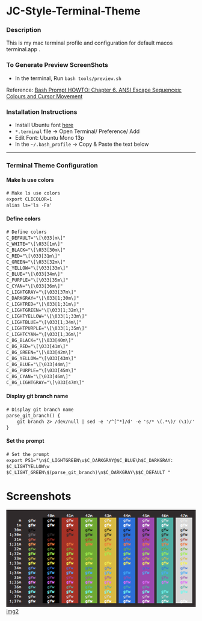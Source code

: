 JC-Style-Terminal-Theme
==================
### Description

This is my mac terminal profile and configuration for default macos terminal.app .

### To Generate Preview ScreenShots
* In the terminal, Run `bash tools/preview.sh`

Reference: [Bash Prompt HOWTO: Chapter 6. ANSI Escape Sequences: Colours and Cursor Movement][ref]

[ref]: http://tldp.org/HOWTO/Bash-Prompt-HOWTO/x329.html

### Installation Instructions
* Install Ubuntu font [here][1]
* `*.terminal` file -> Open Terminal/ Preference/ Add
* Edit Font: Ubuntu Mono 13p
* In the `~/.bash_profile` -> Copy & Paste the text below

[1]: https://design.ubuntu.com/font/

---


### Terminal Theme Configuration ###

#### Make ls use colors
```
# Make ls use colors
export CLICOLOR=1
alias ls='ls -Fa'
```
#### Define colors
```
# Define colors
C_DEFAULT="\[\033[m\]"
C_WHITE="\[\033[1m\]"
C_BLACK="\[\033[30m\]"
C_RED="\[\033[31m\]"
C_GREEN="\[\033[32m\]"
C_YELLOW="\[\033[33m\]"
C_BLUE="\[\033[34m\]"
C_PURPLE="\[\033[35m\]"
C_CYAN="\[\033[36m\]"
C_LIGHTGRAY="\[\033[37m\]"
C_DARKGRAY="\[\033[1;30m\]"
C_LIGHTRED="\[\033[1;31m\]"
C_LIGHTGREEN="\[\033[1;32m\]"
C_LIGHTYELLOW="\[\033[1;33m\]"
C_LIGHTBLUE="\[\033[1;34m\]"
C_LIGHTPURPLE="\[\033[1;35m\]"
C_LIGHTCYAN="\[\033[1;36m\]"
C_BG_BLACK="\[\033[40m\]"
C_BG_RED="\[\033[41m\]"
C_BG_GREEN="\[\033[42m\]"
C_BG_YELLOW="\[\033[43m\]"
C_BG_BLUE="\[\033[44m\]"
C_BG_PURPLE="\[\033[45m\]"
C_BG_CYAN="\[\033[46m\]"
C_BG_LIGHTGRAY="\[\033[47m\]"
```
#### Display git branch name
```
# Display git branch name
parse_git_branch() {
    git branch 2> /dev/null | sed -e '/^[^*]/d' -e 's/* \(.*\)/ (\1)/'
}
```
#### Set the prompt
```
# Set the prompt
export PS1="\n$C_LIGHTGREEN\u$C_DARKGRAY@$C_BLUE\h$C_DARKGRAY: $C_LIGHTYELLOW\w $C_LIGHT_GREEN\$(parse_git_branch)\n$C_DARKGRAY\$$C_DEFAULT " 
```

Screenshots
==================
![JC-Style][img1][img2]

[img1]: https://github.com/jcwu1717/JC-Style-Terminal-Theme/blob/master/Screenshots/JC%20Style.png
[img2]: https://github.com/jcwu1717/JC-Style-Terminal-Theme/blob/master/Screenshots/Terminal%20Screenshot.png
